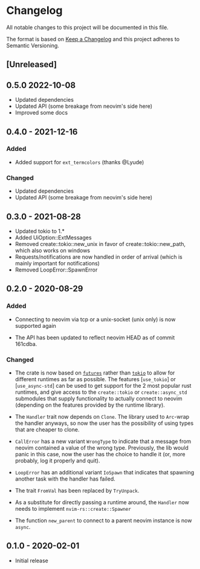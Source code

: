 # Changelog

All notable changes to this project will be documented in this file.

The format is based on [Keep a Changelog](https://keepachangelog.com/en/1.0.0/)
and this project adheres to Semantic Versioning.

## [Unreleased]

## 0.5.0  2022-10-08

- Updated dependencies
- Updated API (some breakage from neovim's side here)
- Improved some docs 


## 0.4.0 - 2021-12-16

### Added
- Added support for `ext_termcolors` (thanks @Lyude)

### Changed
- Updated dependencies
- Updated API (some breakage from neovim's side here)


## 0.3.0 - 2021-08-28

- Updated tokio to 1.\*
- Added UiOption::ExtMessages
- Removed create::tokio::new_unix in favor of create::tokio::new_path, which also
  works on windows
- Requests/notifications are now handled in order of arrival (which is mainly important
  for notifications)
- Removed LoopError::SpawnError


## 0.2.0 - 2020-08-29

### Added
- Connecting to neovim via tcp or a unix-socket (unix only) is now supported again

- The API has been updated to reflect neovim HEAD as of commit 161cdba.

### Changed
- The crate is now based on [`futures`](https://crates.io/crates/futures)
  rather than [`tokio`](https://crates.io/crates/tokio) to allow for different
  runtimes as far as possible. The features [`use_tokio`] or [`use_async-std`]
  can be used to get support for the 2 most popular rust runtimes, and give
  access to the `create::tokio` or `create::async_std` submodules that supply
  functionality to actually connect to neovim (depending on the features
  provided by the runtime library).

- The `Handler` trait now depends on `Clone`. The library used to `Arc`-wrap
  the handler anyways, so now the user has the possibility of using types that
  are cheaper to clone.

- `CallError` has a new variant `WrongType` to indicate that a message from
  neovim contained a value of the wrong type. Previously, the lib would panic
  in this case, now the user has the choice to handle it (or, more probably,
  log it properly and quit).

- `LoopError` has an additional variant `IoSpawn` that indicates that spawning
  another task with the handler has failed.

- The trait `FromVal` has been replaced by `TryUnpack`.

- As a substitute for directly passing a runtime around, the `Handler` now
  needs to implement `nvim-rs::create::Spawner`

- The function `new_parent` to connect to a parent neovim instance is now
  `async`.

## 0.1.0 - 2020-02-01
- Initial release
